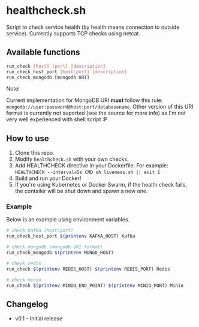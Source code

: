 # healthcheck.sh

Script to check service health (by health means connection to
outside service). Currently supports TCP checks using netcat.

## Available functions

```sh
run_check [host] [port] [description]
run_check_host_port [host:port] [description]
run_check_mongodb [mongodb URI]
```

Note!

Current implementation for MongoDB URI **must** follow this rule:
`mongodb://user:password@host:port/databasename`. Other version of
this URI format is currently not suported (see the source for
more info) as I'm not very well experienced with shell script :P

## How to use

1. Clone this repo.
2. Modify `healthcheck.sh` with your own checks.
3. Add HEALTHCHECK directive in your Dockerfile. For example: 
    `HEALTHCHECK --interval=5s CMD sh liveness.sh || exit 1`
4. Build and run your Docker!
5. If you're using Kubernetes or Docker Swarm, if the health check
   fails, the contailer will be shut down and spawn a new one.

### Example

Below is an example using environment variables.

```sh
# check kafka (host:port)
run_check_host_port $(printenv KAFKA_HOST) Kafka

# check mongodb (mongodb URI format)
run_check_mongodb $(printenv MONGO_HOST)

# check redis
run_check $(printenv REDIS_HOST) $(printenv REDIS_PORT) Redis

# check minio
run_check $(printenv MINIO_END_POINT) $(printenv MINIO_PORT) Minio
```

## Changelog

- v0.1 - Initial release
